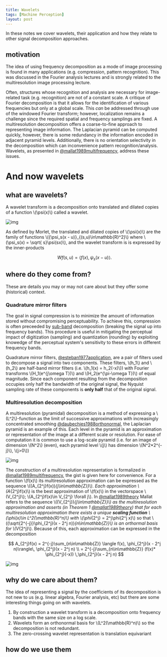 ```yaml
---
title: Wavelets
tags: [Machine Perception]
layout: post
---
```


In these notes we cover wavelets, their application and how they relate to other signal decomposition approaches.

<a name='motivation'></a>
## motivation

The idea of using frequency decomposition as a mode of image processing is found in many applications 
(e.g. compression, pattern recognition). This was discussed in the Fourier analysis lectures and is strongly 
related to the multiresolution image processing lecture.

Often, structures whose recognition and analysis are necessary for image-related task (e.g. recognition) are not of a constant scale.
A critique of Fourier decomposition is that it allows for the identification of various frequencies but only at a global scale.
This *can* be addressed through use of the windowed Fourier transform; however, localization remains a challenge since the required
spatial and frequency samplings are fixed. A multiresolution decomposition offers a coarse-to-fine approach to representing
image information. The Laplacian pyramid can be computed quickly, however, there is some redundancy in the information encoded in 
adjacent pyramid levels. Additionally, there is no orientation selectivity in the decomposition which can inconvenience pattern recognition/analysis.
Wavelets, as presented in [@mallat1989multifrequency](https://goo.gl/73zcEB), address these issues.

<a name='wavelets'></a>
# And now wavelets

<a name='what'></a>
## what are wavelets?

A wavelet transform is a decomposition onto translated and dilated copies of a function \\(\psi(x)\\) called a wavelet. 

![img](../figures/wavelet.png "Adapted from [@mallat1989theory](https://goo.gl/XhFu72)")

As defined by Morlet, the translated and dilated copies of \\(\psi(x)\\) are the family of functions
\\(\{\psi_s(x - u)\}_{(s,u)\in\mathbb{R}^2}\\) where \\(\psi_s(x) = \sqrt{ s}\psi(sx)\\), and the wavelet transform is 
is expressed by the inner-products

$$
Wf(s,u) = \langle f(x), \psi_s(x-u) \rangle.
$$

<a name='where'></a>
## where do they come from?

These are details you may or may not care about but they offer some (historical) context.

<a name='qmf'></a>
### Quadrature mirror filters

The goal in signal compression is to minimize the amount of information stored without compromising perceptuability.
To achieve this, compression is often preceeded by [sub-band](https://en.wikipedia.org/wiki/Sub-band_coding) decomposition (breaking the signal up into frequency bands). 
This procedure is useful in mitigating the perceptual impact of digitization (sampling) and quantization (rounding)
by exploiting knowedge of the perceptual system's sensitivity to these errors in different frequency bands.

Quadrature mirror filters, [@esteban1977application](https://goo.gl/KyLMXq), are a pair of filters used to decompose a signal into two components.
These filters, \\(h_1\\) and \\(h_2\\) are half-band mirror filters (i.e. \\(h_1(x) = h_2(-x)\\)) with Fourier transforms 
\\(H_1(e^{j\omega T})\\) and \\(H_2(e^{\pi-\omega T})\\) of equal magnitude. Since each component resulting from the decomposition occupies only half the bandwidth 
of the original signal, the Nyquist sampling rate of these components is **only half** that of the original signal.

<a name='multires'></a>
### Multiresolution decomposition

A multiresolution (pyramidal) decomposition is a method of expressing a \\(L^2\\)-function as the limit of successive
approximations with increasingly concentrated smoothing [@daubechies1988orthonormal](https://goo.gl/8FLhBs),
the Laplacian pyramid is an example of this. Each level in the pyramid is an approximation or representation of the image at a different scale
or resolution. For ease of computation it is common to use a log-scale pyramid (i.e. for an image of dimension \\(N^2\\) (even), 
each pyramid level \\(j\\) has dimension \\(N^2*2^{-j}\\), \\(j>0\\))

![img](../figures/multires_approx.png "Adapted from [@mallat1989multifrequency](https://goo.gl/73zcEB)")

The construction of a multiresolution representation is formalized in [@mallat1989multifrequency](https://goo.gl/73zcEB), the gist is given here for convenience. 
For a function \\(f(x)\\) its multiresolution approximation can be expressed as the sequence \\((A_{2^j}f(x))_{j\in\mathbb{Z}}\\). Each approximation 
\\(A_{2^j}f(x)\\) is the best approximation of \\(f(x)\\) in the vectorspace \\(V_{2^j}\\); \\(A_{2^j}f(x)\in V_{2^j} \forall j\\).
In [@mallat1989theory](https://goo.gl/XhFu72) Mallat refers to the sequence \\((V_{2^j})_{j\in\mathbb{Z}}\\) as the *multiresolution approximation* and asserts (in Theorem 1 [@mallat1989theory](https://goo.gl/XhFu72))
that for each multiresolution approximation there exists a unique **scaling function** \\(\phi(x)\in L^2(\mathbb{R}^n)\\) with 
\\(\phi_{2^j} = 2^j\phi(2^j x)\\) so that \\((\sqrt{2^{-j}}\phi_{2^j}(x - 2^j n))_{n\in\mathbb{Z}}\\) is an orthormal basis for \\(V_{2^j}\\). 
Because of this, each approximation can be expressed in the decomposition 

$$
A_{2^j}f(x) = 2^{-j}\sum_{n\in\mathbb{Z}} \langle f(x), \phi_{2^j}(x - 2^j n)\rangle\, \phi_{2^j}(x - 2^j n) \\
= 2^{-j}\sum_{n\in\mathbb{Z}} (f(x)* \phi_{2^j}(-x)) \,\phi_{2^j}(x - 2^j n)
$$

![img](../figures/scaling_fcn.png "Adapted from [@mallat1989multifrequency](https://goo.gl/73zcEB)")

<a name='why'></a>
## why do we care about them?

The idea of representing a signal by the coefficients of its decomposition is not new to us (e.g. linear algebra, Fourier analysis, etc) 
but there are some interesting things going on with wavelets.

1.  By construction a wavelet transform is a decomposition onto frequency bands with the same size on a log scale.
2.  Wavelets form an orthonormal basis for \\(L^2(\mathbb{R}^n)\\) so the decomposition is not redundant.
3.  The zero-crossing wavelet representation is translation equivariant

<a name='how'></a>
## how do we use them
